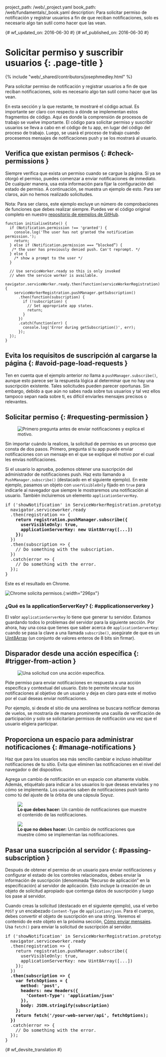 project_path: /web/_project.yaml
book_path: /web/fundamentals/_book.yaml
description: Para solicitar permiso de notificación y registrar usuarios a fin de que reciban notificaciones, solo es necesario algo tan sutil como hacer que las vean.

{# wf_updated_on: 2016-06-30 #}
{# wf_published_on: 2016-06-30 #}

# Solicitar permiso y suscribir usuarios {: .page-title }

{% include "web/_shared/contributors/josephmedley.html" %}

Para solicitar permiso de notificación y registrar usuarios a fin de que reciban notificaciones, solo es necesario algo tan sutil como hacer que las vean.

En esta sección y la que restante, te mostraré el código actual.
Es importante ser claro con respecto a dónde se implementan estos fragmentos de código. Aquí
es donde la comprensión de procesos de trabajo se vuelve importante. El código para
solicitar permiso y suscribir usuarios se lleva a cabo en el código de tu app, en lugar
del código del proceso de trabajo. Luego, se usará el proceso de trabajo cuando procesemos
mensajes de notificaciones push y se los mostrará al usuario.

## Verifica que existan permisos {: #check-permissions }

Siempre verifica que exista un permiso cuando se cargue la página. Si ya se otorgó el
permiso, puedes comenzar a enviar notificaciones
de inmediato. De cualquier manera, usa esta información para fijar la configuración del estado de permiso. A continuación, se muestra un ejemplo de esto. Para ser claros, aún no hemos realizado
solicitudes.

Nota: Para ser claros, este ejemplo excluye un número de comprobaciones de funciones
que debes realizar siempre. Puedes ver el código original completo en
nuestro <a href='https://github.com/GoogleChrome/samples/tree/gh-pages/push-messaging-and-notifications'>
repositorio de ejemplos de GitHub</a>.


    function initialiseState() {
      if (Notification.permission !== 'granted') {
        console.log('The user has not granted the notification permission.');
        return;
      } else if (Notification.permission === “blocked”) {
       /* the user has previously denied push. Can't reprompt. */
      } else {
        /* show a prompt to the user */
      }

      // Use serviceWorker.ready so this is only invoked
      // when the service worker is available.
      navigator.serviceWorker.ready.then(function(serviceWorkerRegistration) {
        serviceWorkerRegistration.pushManager.getSubscription()
          .then(function(subscription) {
            if (!subscription) {
              // Set appropriate app states.
              return;
            }
          })
          .catch(function(err) {
            console.log('Error during getSubscription()', err);
          });
      });
    }


## Evita los requisitos de suscripción al cargarse la página {: #avoid-page-load-requests }

Ten en cuenta que el ejemplo anterior _no_ llama a
`pushManager.subscribe()`, aunque esto parece ser la respuesta lógica al
determinar que no hay una suscripción existente. Tales solicitudes pueden parecer oportunas. Sin embargo, debido a que aún no sabes nada sobre tus usuarios y tal vez ellos tampoco
sepan nada sobre ti, es difícil enviarles mensajes
precisos o relevantes.

## Solicitar permiso {: #requesting-permission }

<figure class="attempt-right">
  <img src="images/news-prompt.png" alt="Primero pregunta antes de enviar notificaciones y explica el motivo.">
</figure>

Sin importar cuándo la realices, la solicitud de permiso es un proceso que consta de dos pasos.
Primero, pregunta si tu app puede enviar notificaciones con un mensaje en el que se
explique el motivo por el cual les envías notificaciones.

Si el usuario lo aprueba, podemos obtener una suscripción del administrador
de notificaciones push. Haz esto llamando a `PushManager.subscribe()` (destacado en el siguiente
ejemplo). En este ejemplo, pasamos un objeto con `userVisibleOnly` fijado
en `true` para indicarle al navegador que siempre le mostraremos una notificación al
usuario. También incluiremos un elemento `applicationServerKey`.


<div style="clear:both;"></div>

<pre class="prettyprint">
if ('showNotification' in ServiceWorkerRegistration.prototype) {
  navigator.serviceworker.ready
  .then(registration => {
    <strong>return registration.pushManager.subscribe({
      userVisibleOnly: true,
      applicationServerKey: new Uint8Array([...])
    });</strong>
  })
  .then(subscription => {
    // Do something with the subscription.
  })
  .catch(error => {
    // Do something with the error.
  });
}
</pre>

Este es el resultado en Chrome.

![Chrome solicita permisos.](images/news-permissions.png){:width="296px"}

### ¿Qué es la applicationServerKey? {: #applicationserverkey }

El valor `applicationServerKey` lo tiene que generar tu servidor. Estamos guardando
todos lo problemas del servidor para la siguiente sección. Por ahora, hay una cosa que tienes que
saber acerca de `applicationServerKey`: cuando se pasa la clave a una llamada
`subscribe()`, asegúrate de que es un
[Uint8Array](https://developer.mozilla.org/en-US/docs/Web/JavaScript/Reference/Global_Objects/Uint8Array)
(un conjunto de valores enteros de 8 bits sin firmar).

## Disparador desde una acción específica {: #trigger-from-action }

<figure class="attempt-right">
  <img src="images/airline-prompt.png" alt="Una solicitud con una acción específica.">
</figure>

Pide permiso para enviar notificaciones en respuesta a una acción específica y contextual
del usuario. Esto te permite vincular tus notificaciones
al objetivo de un usuario y deja en claro para este el motivo por el cual deseas enviar
notificaciones.

Por ejemplo, si desde el sitio de una aerolínea se buscara notificar demoras de vuelos,
se mostraría de manera prominente una casilla de verificación de participación y solo se solicitarían permisos de
notificación una vez que el usuario eligiera participar.

<div style="clear:both;"></div>

## Proporciona un espacio para administrar notificaciones {: #manage-notifications }

Haz que para los usuarios sea más sencillo cambiar e incluso inhabilitar notificaciones de tu sitio.
Evita que eliminen las notificaciones en el nivel del navegador o del dispositivo.

Agrega un cambio de notificación en un espacio con altamente visible. Además, etiquétalo para
indicar a los usuarios lo que deseas enviarles y no cómo se implementa. Los usuarios saben
de notificaciones push tanto como tú del ajuste de la
órbita de una cápsula Soyuz.

<div class="attempt-left">
  <figure>
    <img src="images/flight-delay.png">
    <figcaption class="success">
      <b>Lo que debes hacer:</b> Un cambio de notificaciones que muestre el contenido de las notificaciones.
    </figcaption>
  </figure>
</div>
<div class="attempt-right">
  <figure>
    <img src="images/send-push.png">
    <figcaption class="warning">
      <b>Lo que no debes hacer:</b> Un cambio de notificaciones que muestre cómo se implementan las notificaciones.
    </figcaption>
  </figure>
</div>
<div style="clear:both;"></div>


## Pasar una suscripción al servidor {: #passing-subscription }

Después de obtener el permiso de un usuario para enviar notificaciones y configurar el estado de los
controles relacionados, debes enviar la información de suscripción (denominada
“Recurso de aplicación” en la especificación) al servidor de aplicación. Esto incluye la creación de un
objeto de solicitud apropiado que contenga datos de suscripción y luego los pase al
servidor.

Cuando creas la solicitud (destacado en el siguiente ejemplo), usa el verbo `POST`
y un encabezado `Content-Type` de `application/json`. Para el cuerpo, debes
convertir el objeto de suscripción en una string. Veremos el contenido de este
objeto en la próxima sección, [Cómo enviar mensajes](sending-messages). Usa `fetch()`
para enviar la solicitud de suscripción al servidor.

<pre class="prettyprint">
if ('showNotification' in ServiceWorkerRegistration.prototype) {
  navigator.serviceworker.ready
  .then(registration => {
    return registration.pushManager.subscribe({
      userVisibleOnly: true,
      applicationServerKey: new Uint8Array([...])
    });
  })
  <strong>.then(subscription => {
    var fetchOptions = {
      method: 'post',
      headers: new Headers({
        'Content-Type': 'application/json'
      }),
      body: JSON.stringify(subscription)
    };
    return fetch('/your-web-server/api', fetchOptions);
  })</strong>
  .catch(error => {
    // Do something with the error.
  });
}
</pre>


{# wf_devsite_translation #}
